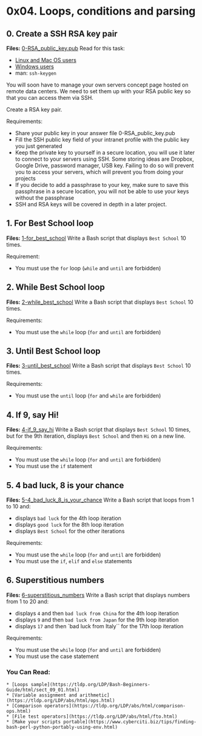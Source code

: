 # 0x04. Loops, conditions and parsing

## 0. Create a SSH RSA key pair
**Files:** [0-RSA_public_key.pub](0-RSA_public_key.pub)
Read for this task:

* [Linux and Mac OS users](https://askubuntu.com/questions/61557/how-do-i-set-up-ssh-authentication-keys)
* [Windows users](https://docs.rackspace.com/docs/generating-rsa-keys-with-ssh-puttygen)
* man: `ssh-keygen`

You will soon have to manage your own servers concept page hosted on remote data centers. We need to set them up with your RSA public key so that you can access them via SSH.

Create a RSA key pair.

Requirements:

* Share your public key in your answer file 0-RSA_public_key.pub
* Fill the SSH public key field of your intranet profile with the public key you just generated
* Keep the private key to yourself in a secure location, you will use it later to connect to your servers using SSH. Some storing ideas are Dropbox, Google Drive, password manager, USB key. Failing to do so will prevent you to access your servers, which will prevent you from doing your projects
* If you decide to add a passphrase to your key, make sure to save this passphrase in a secure location, you will not be able to use your keys without the passphrase
* SSH and RSA keys will be covered in depth in a later project.

## 1. For Best School loop
**Files:** [1-for_best_school](1-for_best_school)
Write a Bash script that displays `Best School` 10 times.

Requirement:
* You must use the `for` loop (`while` and `until` are forbidden)

## 2. While Best School loop
**Files:** [2-while_best_school](2-while_best_school)
Write a Bash script that displays `Best School` 10 times.

Requirements:
* You must use the `while` loop (`for` and `until` are forbidden)

## 3. Until Best School loop
**Files:** [3-until_best_school](3-until_best_school)
Write a Bash script that displays `Best School` 10 times.

Requirements:
* You must use the `until` loop (`for` and `while` are forbidden)

## 4. If 9, say Hi!
**Files:** [4-if_9_say_hi](4-if_9_say_hi)
Write a Bash script that displays `Best School` 10 times, but for the 9th iteration, displays `Best School` and then `Hi` on a new line.

Requirements:
* You must use the `while` loop (`for` and `until` are forbidden)
* You must use the `if` statement

## 5. 4 bad luck, 8 is your chance
**Files:** [5-4_bad_luck_8_is_your_chance](5-4_bad_luck_8_is_your_chance)
Write a Bash script that loops from 1 to 10 and:
* displays `bad luck` for the 4th loop iteration
* displays `good luck` for the 8th loop iteration
* displays `Best School` for the other iterations

Requirements:
* You must use the `while` loop (`for` and `until` are forbidden)
* You must use the `if`, `elif` and `else` statements

## 6. Superstitious numbers
**Files:** [6-superstitious_numbers](6-superstitious_numbers)
Write a Bash script that displays numbers from 1 to 20 and:
* displays `4` and then `bad luck from China` for the 4th loop iteration
* displays `9` and then `bad luck from Japan` for the 9th loop iteration
* displays `17` and then `bad luck from Italy`` for the 17th loop iteration

Requirements:
* You must use the `while` loop (`for` and `until` are forbidden)
* You must use the case statement

### You Can Read:
    * [Loops sample](https://tldp.org/LDP/Bash-Beginners-Guide/html/sect_09_01.html)
    * [Variable assignment and arithmetic](https://tldp.org/LDP/abs/html/ops.html)
    * [Comparison operators](https://tldp.org/LDP/abs/html/comparison-ops.html)
    * [File test operators](https://tldp.org/LDP/abs/html/fto.html)
    * [Make your scripts portable](https://www.cyberciti.biz/tips/finding-bash-perl-python-portably-using-env.html)

